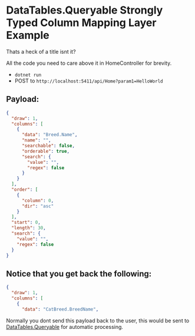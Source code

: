 # DataTables.Queryable Strongly Typed Column Mapping Layer Example

Thats a heck of a title isnt it?

All the code you need to care above it in HomeController for brevity.

- `dotnet run`
- POST to `http://localhost:5411/api/Home?param1=HelloWorld`

## Payload:

```json
{
  "draw": 1,
  "columns": [
    {
      "data": "Breed.Name",
      "name": "",
      "searchable": false,
      "orderable": true,
      "search": {
        "value": "",
        "regex": false
      }
    }
  ],
  "order": [
    {
      "column": 0,
      "dir": "asc"
    }
  ],
  "start": 0,
  "length": 30,
  "search": {
    "value": "",
    "regex": false
  }
}
```

## Notice that you get back the following:

```json
{
  "draw": 1,
  "columns": [
    {
      "data": "CatBreed.BreedName",
```

Normally you dont send this payload back to the user, this would be sent to [DataTables.Queryable](https://github.com/AlexanderKrutov/DataTables.Queryable) for automatic processing.